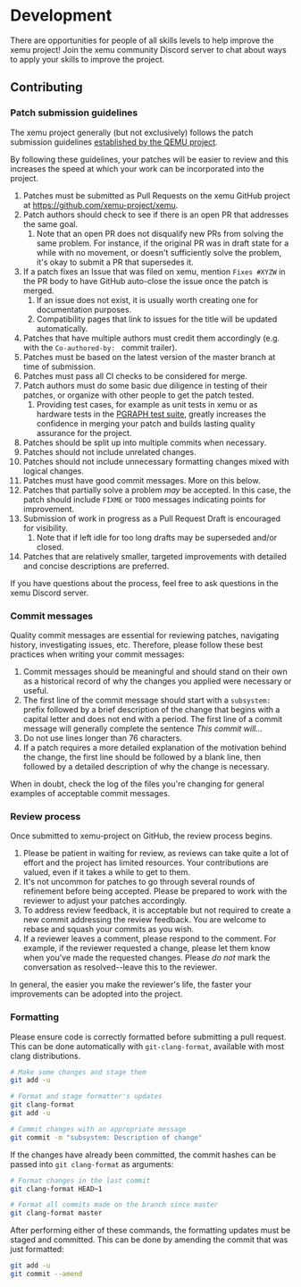 # Development

There are opportunities for people of all skills levels to help improve the xemu
project! Join the xemu community Discord server to chat about ways to apply your
skills to improve the project.

## Contributing

### Patch submission guidelines

The xemu project generally (but not exclusively) follows the patch submission guidelines [established by the QEMU project](https://github.com/xemu-project/xemu/blob/master/docs/devel/submitting-a-patch.rst).

By following these guidelines, your patches will be easier to review and this increases the speed at which your work can be incorporated into the project.

1. Patches must be submitted as Pull Requests on the xemu GitHub project at https://github.com/xemu-project/xemu.
1. Patch authors should check to see if there is an open PR that addresses the same goal.
    1. Note that an open PR does not disqualify new PRs from solving the same problem. For instance, if the original PR was in draft state for a while with no movement, or doesn't sufficiently solve the problem, it's okay to submit a PR that supersedes it.
1. If a patch fixes an Issue that was filed on xemu, mention `Fixes #XYZW` in the PR body to have GitHub auto-close the issue once the patch is merged.
    1. If an issue does not exist, it is usually worth creating one for documentation purposes.
    1. Compatibility pages that link to issues for the title will be updated automatically.
1. Patches that have multiple authors must credit them accordingly (e.g. with the `Co-authored-by: ` commit trailer).
1. Patches must be based on the latest version of the master branch at time of submission.
1. Patches must pass all CI checks to be considered for merge.
1. Patch authors must do some basic due diligence in testing of their patches, or organize with other people to get the patch tested.
    1. Providing test cases, for example as unit tests in xemu or as hardware tests in the [PGRAPH test suite](https://github.com/abaire/nxdk_pgraph_tests), greatly increases the confidence in merging your patch and builds lasting quality assurance for the project.
1. Patches should be split up into multiple commits when necessary.
1. Patches should not include unrelated changes.
1. Patches should not include unnecessary formatting changes mixed with logical changes.
1. Patches must have good commit messages. More on this below.
1. Patches that partially solve a problem *may* be accepted. In this case, the patch should include `FIXME` or `TODO` messages indicating points for improvement.
1. Submission of work in progress as a Pull Request Draft is encouraged for visibility.
    1. Note that if left idle for too long drafts may be superseded and/or closed.
1. Patches that are relatively smaller, targeted improvements with detailed and concise descriptions are preferred.

If you have questions about the process, feel free to ask questions in the xemu Discord server.

### Commit messages

Quality commit messages are essential for reviewing patches, navigating history, investigating issues, etc. Therefore, please follow these best practices when writing your commit messages:

1. Commit messages should be meaningful and should stand on their own as a historical record of why the changes you applied were necessary or useful.
1. The first line of the commit message should start with a `subsystem: ` prefix followed by a brief description of the change that begins with a capital letter and does not end with a period. The first line of a commit message will generally complete the sentence *This commit will...*
1. Do not use lines longer than 76 characters.
1. If a patch requires a more detailed explanation of the motivation behind the change, the first line should be followed by a blank line, then followed by a detailed description of why the change is necessary.

When in doubt, check the log of the files you're changing for general examples of acceptable commit messages.

### Review process

Once submitted to xemu-project on GitHub, the review process begins.

1. Please be patient in waiting for review, as reviews can take quite a lot of effort and the project has limited resources. Your contributions are valued, even if it takes a while to get to them.
1. It's not uncommon for patches to go through several rounds of refinement before being accepted. Please be prepared to work with the reviewer to adjust your patches accordingly.
1. To address review feedback, it is acceptable but not required to create a new commit addressing the review feedback. You are welcome to rebase and squash your commits as you wish.
1. If a reviewer leaves a comment, please respond to the comment. For example, if the reviewer requested a change, please let them know when you've made the requested changes. Please *do not* mark the conversation as resolved--leave this to the reviewer.

In general, the easier you make the reviewer's life, the faster your improvements can be adopted into the project.

### Formatting

Please ensure code is correctly formatted before submitting a pull request.
This can be done automatically with `git-clang-format`, available with most clang distributions.

```sh
# Make some changes and stage them
git add -u

# Format and stage formatter's updates
git clang-format
git add -u

# Commit changes with an appropriate message
git commit -m "subsystem: Description of change"
```

If the changes have already been committed, the commit hashes can be passed into `git clang-format` as arguments:

```sh
# Format changes in the last commit
git clang-format HEAD~1

# Format all commits made on the branch since master
git clang-format master
```

After performing either of these commands, the formatting updates must be staged and committed. This can be done
by amending the commit that was just formatted:

```sh
git add -u
git commit --amend
```
